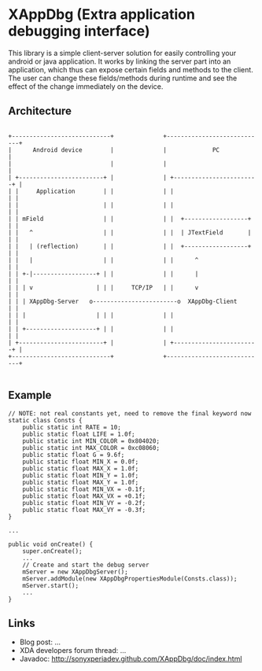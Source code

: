XAppDbg (Extra application debugging interface)
===============================================

This library is a simple client-server solution for easily controlling your android or java application.
It works by linking the server part into an application, which thus can expose certain fields and methods to the client.
The user can change these fields/methods during runtime and see the effect of the change immediately on the device.


Architecture
------------

<pre>
<code>
+----------------------------+              +----------------------------+
|      Android device        |              |             PC             |
|                            |              |                            |
| +------------------------+ |              | +------------------------+ |
| |     Application        | |              | |                        | |
| |                        | |              | |                        | | 
| | mField                 | |              | |  +------------------+  | |
| |   ^                    | |              | |  | JTextField       |  | |
| |   | (reflection)       | |              | |  +------------------+  | |
| |   |                    | |              | |      ^                 | |
| | +-|------------------+ | |              | |      |                 | |
| | | v                  | | |     TCP/IP   | |      v                 | |
| | | XAppDbg-Server   o------------------------o  XAppDbg-Client      | |
| | |                    | | |              | |                        | |
| | +--------------------+ | |              | |                        | |
| +------------------------+ |              | +------------------------+ |
+----------------------------+              +----------------------------+
</code>
</pre>

Example
-------

    // NOTE: not real constants yet, need to remove the final keyword now
    static class Consts {
        public static int RATE = 10;
        public static float LIFE = 1.0f;
        public static int MIN_COLOR = 0x804020;
        public static int MAX_COLOR = 0xc08060;
        public static float G = 9.6f;
        public static float MIN_X = 0.0f;
        public static float MAX_X = 1.0f;
        public static float MIN_Y = 1.0f;
        public static float MAX_Y = 1.0f;
        public static float MIN_VX = -0.1f;
        public static float MAX_VX = +0.1f;
        public static float MIN_VY = -0.2f;
        public static float MAX_VY = -0.3f;
    }
    
    ...
    
    public void onCreate() {
        super.onCreate();
        ...
        // Create and start the debug server
        mServer = new XAppDbgServer();
        mServer.addModule(new XAppDbgPropertiesModule(Consts.class));
        mServer.start();
        ...
    }

Links
-----

* Blog post: ...
* XDA developers forum thread: ...
* Javadoc: http://sonyxperiadev.github.com/XAppDbg/doc/index.html
